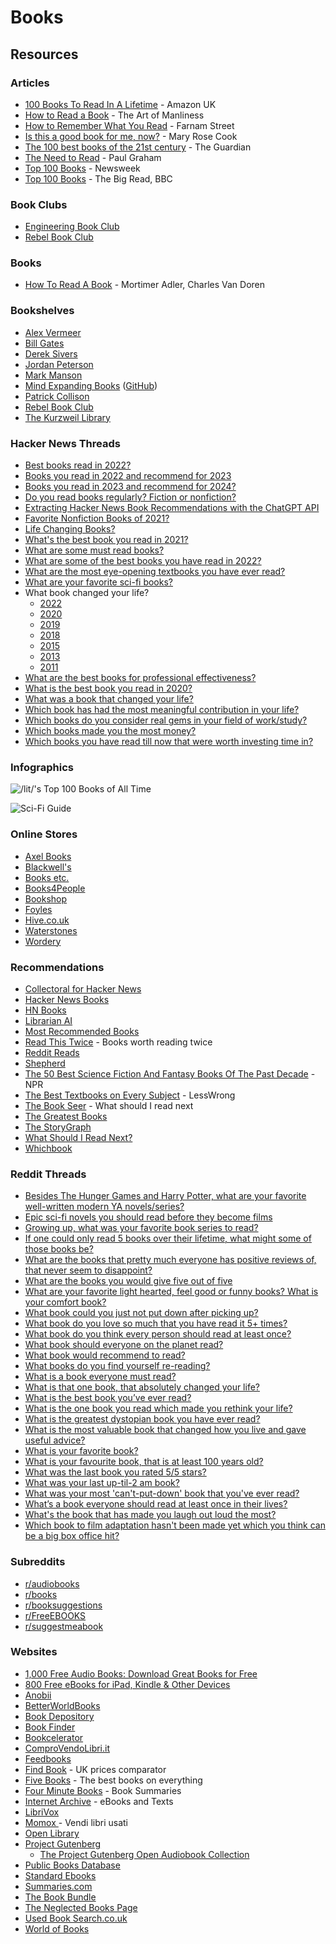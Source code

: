 # Books

## Resources

### Articles

* [100 Books To Read In A Lifetime](https://www.amazon.co.uk/100-best-books/b?ie=UTF8\&node=4656884031) - Amazon UK
* [How to Read a Book](https://www.artofmanliness.com/articles/how-to-read-a-book/) - The Art of Manliness
* [How to Remember What You Read](https://fs.blog/2021/08/remember-books/) - Farnam Street
* [Is this a good book for me, now?](https://maryrosecook.com/blog/post/is-this-a-good-book-for-me-now) - Mary Rose Cook
* [The 100 best books of the 21st century](https://www.theguardian.com/books/2019/sep/21/best-books-of-the-21st-century) - The Guardian
* [The Need to Read](http://paulgraham.com/read.html) - Paul Graham
* [Top 100 Books](https://www.alistofbooks.com/lists/10-top-100-books-by-newsweek) - Newsweek
* [Top 100 Books](https://www.bbc.co.uk/arts/bigread/top100.shtml) - The Big Read, BBC

### Book Clubs

* [Engineering Book Club](https://www.engineeringbookclub.com/)
* [Rebel Book Club](https://www.rebelbook.club/)

### Books

* [How To Read A Book](https://smile.amazon.co.uk/dp/0671212095/) - Mortimer Adler, Charles Van Doren

### Bookshelves

* [Alex Vermeer](https://alexvermeer.com/bookshelf/)
* [Bill Gates](https://www.gatesnotes.com/Books)
* [Derek Sivers](https://sive.rs/book)
* [Jordan Peterson](https://www.jordanbpeterson.com/great-books/)
* [Mark Manson](https://markmanson.net/best-books)
* [Mind Expanding Books](https://books.vishnuks.com/) ([GitHub](https://github.com/hackerkid/Mind-Expanding-Books))
* [Patrick Collison](https://patrickcollison.com/bookshelf)
* [Rebel Book Club](https://rebelbook.club/library/)
* [The Kurzweil Library](https://www.thekurzweillibrary.com/good-books)

### Hacker News Threads

* [Best books read in 2022?](https://news.ycombinator.com/item?id=33849267)
* [Books you read in 2022 and recommend for 2023](https://news.ycombinator.com/item?id=34160611)
* [Books you read in 2023 and recommend for 2024?](https://news.ycombinator.com/item?id=38556188)
* [Do you read books regularly? Fiction or nonfiction?](https://news.ycombinator.com/item?id=26593122)
* [Extracting Hacker News Book Recommendations with the ChatGPT API](https://blog.reyem.dev/post/extracting\_hn\_book\_recommendations\_with\_chatgpt\_api/)
* [Favorite Nonfiction Books of 2021?](https://news.ycombinator.com/item?id=29507085)
* [Life Changing Books?](https://news.ycombinator.com/item?id=29605394)
* [What's the best book you read in 2021?](https://news.ycombinator.com/item?id=29668228)
* [What are some must read books?](https://news.ycombinator.com/item?id=29462663)
* [What are some of the best books you have read in 2022?](https://news.ycombinator.com/item?id=33381791)
* [What are the most eye-opening textbooks you have ever read?](https://news.ycombinator.com/item?id=35929112)
* [What are your favorite sci-fi books?](https://news.ycombinator.com/item?id=36020597)
* What book changed your life?
  * [2022](https://news.ycombinator.com/item?id=30734709)
  * [2020](https://news.ycombinator.com/item?id=25356908)
  * [2019](https://news.ycombinator.com/item?id=22011867)
  * [2018](https://news.ycombinator.com/item?id=17168136)
  * [2015](https://news.ycombinator.com/item?id=10914079)
  * [2013](https://news.ycombinator.com/item?id=6975638)
  * [2011](https://news.ycombinator.com/item?id=2147034)
* [What are the best books for professional effectiveness?](https://news.ycombinator.com/item?id=29602228)
* [What is the best book you read in 2020?](https://news.ycombinator.com/item?id=25590522)
* [What was a book that changed your life?](https://news.ycombinator.com/item?id=25530700)
* [Which book has had the most meaningful contribution in your life?](https://news.ycombinator.com/item?id=36428036)
* [Which books do you consider real gems in your field of work/study?](https://news.ycombinator.com/item?id=32790064)
* [Which books made you the most money?](https://news.ycombinator.com/item?id=26321793)
* [Which books you have read till now that were worth investing time in?](https://news.ycombinator.com/item?id=32935412)

### Infographics

![/lit/'s Top 100 Books of All Time](<../.gitbook/assets/lit's Top 100 Books Of All Time.jpg>)

![Sci-Fi Guide](../.gitbook/assets/r55ODlL.jpeg)

### Online Stores

* [Axel Books](https://www.axelbooks.com/)
* [Blackwell's](https://blackwells.co.uk/bookshop/home)
* [Books etc.](https://www.booksetc.co.uk/)
* [Books4People](https://www.books4people.co.uk/)
* [Bookshop](https://uk.bookshop.org/)
* [Foyles](https://www.foyles.co.uk/)
* [Hive.co.uk](https://www.hive.co.uk/)
* [Waterstones](https://www.waterstones.com/)
* [Wordery](https://wordery.com/)

### Recommendations

* [Collectoral for Hacker News](https://www.collectoral.com/group/hacker-news)
* [Hacker News Books](https://hackernewsbooks.com/)
* [HN Books](https://yahnd.com/books/)
* [Librarian AI](https://www.librarian-ai.com/)
* [Most Recommended Books](https://mostrecommendedbooks.com/)
* [Read This Twice](https://www.readthistwice.com/) - Books worth reading twice
* [Reddit Reads](https://www.redditreads.com/)
* [Shepherd](https://shepherd.com/)
* [The 50 Best Science Fiction And Fantasy Books Of The Past Decade](https://www.npr.org/2021/08/18/1027159166/best-books-science-fiction-fantasy-past-decade) - NPR
* [The Best Textbooks on Every Subject](https://www.lesswrong.com/posts/xg3hXCYQPJkwHyik2/the-best-textbooks-on-every-subject) - LessWrong
* [The Book Seer](https://bookseer.com/) - What should I read next
* [The Greatest Books](https://thegreatestbooks.org/)
* [The StoryGraph](https://app.thestorygraph.com/)
* [What Should I Read Next?](https://www.whatshouldireadnext.com/)
* [Whichbook](https://www.whichbook.net/)

### Reddit Threads

* [Besides The Hunger Games and Harry Potter, what are your favorite well-written modern YA novels/series?](https://www.reddit.com/r/books/comments/58ck84/besides\_the\_hunger\_games\_and\_harry\_potter\_what/)
* [Epic sci-fi novels you should read before they become films](https://www.reddit.com/r/books/comments/89pw9a/epic\_scifi\_novels\_you\_should\_read\_before\_they/)
* [Growing up, what was your favorite book series to read?](https://www.reddit.com/r/AskReddit/comments/3oe1tu/growing\_up\_what\_was\_your\_favorite\_book\_series\_to/)
* [If one could only read 5 books over their lifetime, what might some of those books be?](https://www.reddit.com/r/InsightfulQuestions/comments/mrvcpe/if\_one\_could\_only\_read\_5\_books\_over\_their/)
* [What are the books that pretty much everyone has positive reviews of, that never seem to disappoint?](https://www.reddit.com/r/books/comments/10dr7ce/what\_are\_the\_books\_that\_pretty\_much\_everyone\_has/)
* [What are the books you would give five out of five](https://www.reddit.com/r/books/comments/15q3tc8/what\_are\_the\_books\_you\_would\_give\_five\_out\_of\_five/)
* [What are your favorite light hearted, feel good or funny books? What is your comfort book?](https://www.reddit.com/r/books/comments/5c3nje/what\_are\_your\_favorite\_light\_hearted\_feel\_good\_or/)
* [What book could you just not put down after picking up?](https://www.reddit.com/r/books/comments/53pknz/what\_book\_could\_you\_just\_not\_put\_down\_after/)
* [What book do you love so much that you have read it 5+ times?](https://www.reddit.com/r/books/comments/4kmwl3/what\_book\_do\_you\_love\_so\_much\_that\_you\_have\_read/)
* [What book do you think every person should read at least once?](https://www.reddit.com/r/AskReddit/comments/13jg2oc/what\_book\_do\_you\_think\_every\_person\_should\_read/)
* [What book should everyone on the planet read?](https://www.reddit.com/r/books/comments/4x5ljx/what\_book\_should\_everyone\_on\_the\_planet\_read/)
* [What book would recommend to read?](https://www.reddit.com/r/AskReddit/comments/5mjiqp/serious\_what\_book\_would\_recommend\_to\_read/)
* [What books do you find yourself re-reading?](https://www.reddit.com/r/books/comments/526iku/what\_books\_do\_you\_find\_yourself\_rereading/)
* [What is a book everyone must read?](https://www.reddit.com/r/AskReddit/comments/4h8zag/what\_is\_a\_book\_everyone\_must\_read/)
* [What is that one book, that absolutely changed your life?](https://www.reddit.com/r/AskReddit/comments/m7nz9t/what\_is\_that\_one\_book\_that\_absolutely\_changed/)
* [What is the best book you’ve ever read?](https://www.reddit.com/r/AskReddit/comments/14ihoen/what\_is\_the\_best\_book\_youve\_ever\_read/)
* [What is the one book you read which made you rethink your life?](https://www.reddit.com/r/books/comments/7orehn/what\_is\_the\_one\_book\_you\_read\_which\_made\_you/)
* [What is the greatest dystopian book you have ever read?](https://www.reddit.com/r/books/comments/4d4gpm/what\_is\_the\_greatest\_dystopian\_book\_you\_have\_ever/)
* [What is the most valuable book that changed how you live and gave useful advice?](https://www.reddit.com/r/productivity/comments/14o4gxi/what\_is\_the\_most\_valuable\_book\_that\_changed\_how/)
* [What is your favorite book?](https://www.reddit.com/r/AskReddit/comments/5l9m02/what\_is\_your\_favorite\_book/)
* [What is your favourite book, that is at least 100 years old?](https://www.reddit.com/r/books/comments/12kw5x2/what\_is\_your\_favourite\_book\_that\_is\_at\_least\_100/)
* [What was the last book you rated 5/5 stars?](https://www.reddit.com/r/books/comments/15fgu60/what\_was\_the\_last\_book\_you\_rated\_55\_stars/)
* [What was your last up-til-2 am book?](https://www.reddit.com/r/books/comments/46n7bb/what\_was\_your\_last\_uptil2\_am\_book/)
* [What was your most 'can't-put-down' book that you've ever read?](https://www.reddit.com/r/AskReddit/comments/94i67o/what\_was\_your\_most\_cantputdown\_book\_that\_youve/)
* [What’s a book everyone should read at least once in their lives?](https://www.reddit.com/r/AskReddit/comments/nvl2dd/whats\_a\_book\_everyone\_should\_read\_at\_least\_once/)
* [What's the book that has made you laugh out loud the most?](https://www.reddit.com/r/books/comments/5pgmwr/whats\_the\_book\_that\_has\_made\_you\_laugh\_out\_loud/)
* [Which book to film adaptation hasn't been made yet which you think can be a big box office hit?](https://www.reddit.com/r/AskReddit/comments/a0izhl/which\_book\_to\_film\_adaptation\_hasnt\_been\_made\_yet/)

### Subreddits

* [r/audiobooks](http://www.reddit.com/r/audiobooks)
* [r/books](http://www.reddit.com/r/books)
* [r/booksuggestions](http://www.reddit.com/r/booksuggestions)
* [r/FreeEBOOKS](http://www.reddit.com/r/FreeEBOOKS)
* [r/suggestmeabook](http://www.reddit.com/r/suggestmeabook)

### Websites

* [1,000 Free Audio Books: Download Great Books for Free](https://www.openculture.com/freeaudiobooks)
* [800 Free eBooks for iPad, Kindle & Other Devices](https://www.openculture.com/free\_ebooks)
* [Anobii](https://www.anobii.com/)
* [BetterWorldBooks](https://www.betterworldbooks.com/)
* [Book Depository](https://www.bookdepository.com/)
* [Book Finder](https://www.bookfinder.com/)
* [Bookcelerator](https://bookcelerator.com/)
* [ComproVendoLibri.it](https://comprovendolibri.it/home.asp)
* [Feedbooks](https://it.feedbooks.com/publicdomain)
* [Find Book](https://www.find-book.co.uk/) - UK prices comparator
* [Five Books](https://fivebooks.com/) - The best books on everything
* [Four Minute Books](https://fourminutebooks.com/book-summaries/) - Book Summaries
* [Internet Archive](https://archive.org/details.php?identifier=texts) - eBooks and Texts
* [LibriVox](https://librivox.org/)
* [Momox ](https://www.momox.it/)- Vendi libri usati
* [Open Library](https://openlibrary.org/)
* [Project Gutenberg](https://www.gutenberg.org/)
  * [The Project Gutenberg Open Audiobook Collection](https://marhamilresearch4.blob.core.windows.net/gutenberg-public/Website/index.html)
* [Public Books Database](https://www.publicbooks.org/public-books-database/)
* [Standard Ebooks](https://standardebooks.org/)
* [Summaries.com](https://summaries.com/)
* [The Book Bundle](https://www.thebookbundle.com/)
* [The Neglected Books Page](https://neglectedbooks.com/)
* [Used Book Search.co.uk](https://www.usedbooksearch.co.uk/)
* [World of Books](https://www.worldofbooks.com/en-gb)
